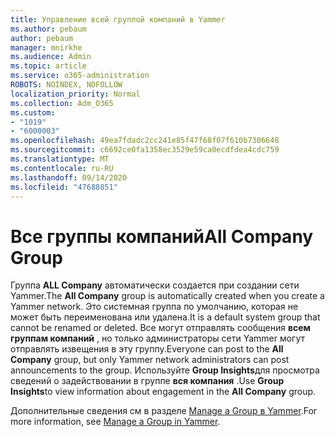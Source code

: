 ```yaml
---
title: Управление всей группой компаний в Yammer
ms.author: pebaum
author: pebaum
manager: mnirkhe
ms.audience: Admin
ms.topic: article
ms.service: o365-administration
ROBOTS: NOINDEX, NOFOLLOW
localization_priority: Normal
ms.collection: Adm_O365
ms.custom:
- "1019"
- "6000003"
ms.openlocfilehash: 49ea7fdadc2cc241e85f47f68f07f610b7306648
ms.sourcegitcommit: c6692ce0fa1358ec3529e59ca0ecdfdea4cdc759
ms.translationtype: MT
ms.contentlocale: ru-RU
ms.lasthandoff: 09/14/2020
ms.locfileid: "47688851"
---
```

# <a name="all-company-group"></a><span data-ttu-id="c8d19-102">Все группы компаний</span><span class="sxs-lookup"><span data-stu-id="c8d19-102">All Company Group</span></span>

<span data-ttu-id="c8d19-103">Группа **ALL Company** автоматически создается при создании сети Yammer.</span><span class="sxs-lookup"><span data-stu-id="c8d19-103">The **All Company** group is automatically created when you create a Yammer network.</span></span> <span data-ttu-id="c8d19-104">Это системная группа по умолчанию, которая не может быть переименована или удалена.</span><span class="sxs-lookup"><span data-stu-id="c8d19-104">It is a default system group that cannot be renamed or deleted.</span></span> <span data-ttu-id="c8d19-105">Все могут отправлять сообщения **всем группам компаний** , но только администраторы сети Yammer могут отправлять извещения в эту группу.</span><span class="sxs-lookup"><span data-stu-id="c8d19-105">Everyone can post to the **All Company** group, but only Yammer network administrators can post announcements to the group.</span></span> <span data-ttu-id="c8d19-106">Используйте **Group Insights**для просмотра сведений о задействовании в группе **вся компания** .</span><span class="sxs-lookup"><span data-stu-id="c8d19-106">Use **Group Insights**to view information about engagement in the **All Company** group.</span></span>

<span data-ttu-id="c8d19-107">Дополнительные сведения см в разделе [Manage a Group в Yammer](https://support.office.com/article/Manage-a-group-in-Yammer-6e05c6d6-5548-4c88-89cd-e6757a514ef2).</span><span class="sxs-lookup"><span data-stu-id="c8d19-107">For more information, see [Manage a Group in Yammer](https://support.office.com/article/Manage-a-group-in-Yammer-6e05c6d6-5548-4c88-89cd-e6757a514ef2).</span></span>
